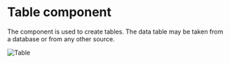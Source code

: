 Table component
===============

The component is used to create tables.
The data table may be taken from a database or from any other source.


![Table](https://github.com/shabuninil/combine/examples/table/preview.png) 